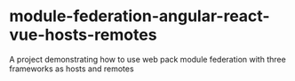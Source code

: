 # module-federation-angular-react-vue-hosts-remotes
A project demonstrating how to use web pack module federation with three frameworks as hosts and remotes
